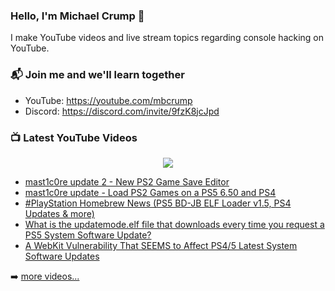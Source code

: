 ### Hello, I'm Michael Crump 👋

I make YouTube videos and live stream topics regarding console hacking on YouTube. 

### 📬 Join me and we'll learn together

- YouTube: https://youtube.com/mbcrump
- Discord: https://discord.com/invite/9fzK8jcJpd

### 📺 Latest YouTube Videos

<div align="center">

[<img src="https://img.shields.io/badge/-Subscribe-red?style=for-the-badge&logo=youtube&logoColor=white"/>](https://www.youtube.com/c/mbcrump?sub_confirmation=1)

</div>

<!-- YOUTUBE:START -->
- [mast1c0re update 2 - New PS2 Game Save Editor](https://www.youtube.com/watch?v=nK1eUXsqemg)
- [mast1c0re update - Load PS2 Games on a PS5 6.50 and PS4](https://www.youtube.com/watch?v=jaKgxfsD5nM)
- [#PlayStation Homebrew News &lpar;PS5 BD-JB ELF Loader v1.5, PS4 Updates &amp; more&rpar;](https://www.youtube.com/watch?v=cZX6GqkGdLI)
- [What is the updatemode.elf file that downloads every time you request a PS5 System Software Update?](https://www.youtube.com/watch?v=5UangMfeykU)
- [A WebKit Vulnerability That SEEMS to Affect PS4/5 Latest System Software Updates](https://www.youtube.com/watch?v=Uf_GyYRrjY0)
<!-- YOUTUBE:END -->

➡️ [more videos...](https://youtube.com/mbcrump)


